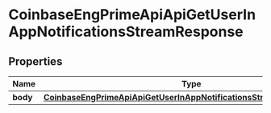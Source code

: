 
# CoinbaseEngPrimeApiApiGetUserInAppNotificationsStreamResponse

## Properties
Name | Type | Description | Notes
------------ | ------------- | ------------- | -------------
**body** | [**CoinbaseEngPrimeApiApiGetUserInAppNotificationsStreamResponseBody**](CoinbaseEngPrimeApiApiGetUserInAppNotificationsStreamResponseBody.md) |  |  [optional]



